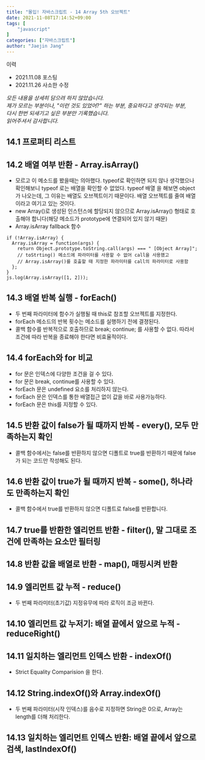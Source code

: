 ```yaml
---
title: "몰입! 자바스크립트 - 14 Array 5th 오브젝트"
date: 2021-11-08T17:14:52+09:00
tags: [
	"javascript"
]
categories: ["자바스크립트"]
author: "Jaejin Jang"
---
```


이력
- 2021.11.08 포스팅
- 2021.11.26 사소한 수정

*모든 내용을 상세히 담으려 하지 않았습니다.  
제가 모르는 부분이나, "이런 것도 있었어?" 하는 부분, 중요하다고 생각되는 부분,  
다시 한번 되새기고 싶은 부분만 기록했습니다.  
읽어주셔서 감사합니다.*

## 14.1 프로퍼티 리스트
## 14.2 배열 여부 반환 - Array.isArray()
- 모르고 이 메소드를 봤을때는 의아했다. typeof로 확인하면 되지 않나 생각했으나 확인해보니 typeof 로는 배열을 확인할 수 없었다. typeof 배열 을 해보면 object가 나오는데, 그 이유는 배열도 오브젝트이기 때문이다. 배열 오브젝트를 줄여 배열이라고 여기고 있는 것이다.
- new Array()로 생성된 인스턴스에 할당되지 않으므로 Array.isArray() 형태로 호출해야 합니다(해당 메소드가 prototype에 연결되어 있지 않기 때문)
- Array.isArray fallback 함수

```
if (!Array.isArray) {
  Array.isArray = function(args) {
    return Object.prototype.toString.call(args) === " [Object Array]";
    // toStrting() 메소드에 파라미터를 사용할 수 없어 call을 사용했고
    // Array.isArray()를 호출할 때 지정한 파라미터를 call의 파라미터로 사용함
  };
}
js.log(Array.isArray([1, 2]));
```

## 14.3 배열 반복 실행 - forEach()
- 두 번째 파라미터에 함수가 실행될 때 this로 참조할 오브젝트를 지정한다.
- forEach 메소드의 반복 횟수는 메소드를 실행하기 전에 결졍된다.
- 콜백 함수를 반복적으로 호출하므로 break; continue; 를 사용할 수 없다. 따라서 조건에 따라 반복을 종료해야 한다면 비효율적이다.

## 14.4 forEach와  for 비교
- for 문은 인덱스에 다양한 조건을 걸 수 있다.
- for 문은 break, continue를 사용할 수 있다.
- forEach 문은 undefined 요소를 처리하지 않는다.
- forEach 문은 인덱스를 통한 배열접근 없이 값을 바로 사용가능하다.
- forEach 문은 this를 지정할 수 있다.

## 14.5 반환 값이 false가 될 때까지 반복 - every(), 모두 만족하는지 확인
- 콜백 함수에서는 false를 반환하지 않으면 디폴트로 true를 반환하기 때문에 false가 되는 코드만 작성해도 된다.

## 14.6 반환 값이 true가 될 때까지 반복 - some(), 하나라도 만족하는지 확인
- 콜백 함수에서 true를 반환하지 않으면 디폴트로 false를 반환합니다.

## 14.7 true를 반환한 엘리먼트 반환 - filter(), 말 그대로 조건에 만족하는 요소만 필터링
## 14.8 반환 값을 배열로 반환 - map(), 매핑시켜 반환
## 14.9 엘리먼트 값 누적 - reduce()
- 두 번째 파라미터(초기값) 지정유무에 따라 로직이 조금 바뀐다.

## 14.10 엘리먼트 값 누저기: 배열 끝에서 앞으로 누적 - reduceRight()
## 14.11 일치하는 엘리먼트 인덱스 반환 - indexOf()
- Strict Equality Comparision 을 한다.

## 14.12 String.indexOf()와  Array.indexOf()
- 두 번째 파라미터(시작 인덱스)를 음수로 지정하면 String은 0으로, Array는 length를 더해 처리한다.

## 14.13 일치하는 엘리먼트 인덱스 반환: 배열 끝에서 앞으로 검색, lastIndexOf()